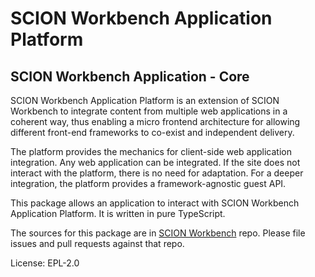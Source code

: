 SCION Workbench Application Platform
====================================

SCION Workbench Application - Core
----------------------------------

SCION Workbench Application Platform is an extension of SCION Workbench to integrate content from multiple web applications in a coherent way, thus enabling a micro frontend architecture for allowing different front-end frameworks to co-exist and independent delivery.

The platform provides the mechanics for client-side web application integration. Any web application can be integrated. If the site does not interact with the platform, there is no need for adaptation. For a deeper integration, the platform provides a framework-agnostic guest API.

This package allows an application to interact with SCION Workbench Application Platform. It is written in pure TypeScript.

The sources for this package are in [SCION Workbench](https://github.com/SchweizerischeBundesbahnen/scion-workbench) repo. Please file issues and pull requests against that repo.

License: EPL-2.0
